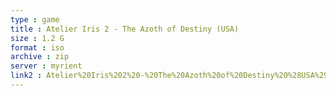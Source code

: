 ```yaml
---
type : game
title : Atelier Iris 2 - The Azoth of Destiny (USA)
size : 1.2 G
format : iso
archive : zip
server : myrient
link2 : Atelier%20Iris%202%20-%20The%20Azoth%20of%20Destiny%20%28USA%29
---
```

